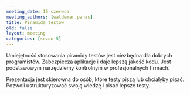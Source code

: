 ```yaml
---
meeting_date: 15 czerwca
meeting_authors: [waldemar.panas]
title: Piramida testów
old: false
layout: meeting
categories: [sezon-5]
---
```


Umiejętność stosowania piramidy testów jest niezbędna dla dobrych programistów. 
Zabezpiecza aplikacje i daje lepszą jakość kodu. 
Jest podstawowym narzędziemy kontrolnym w profesjonalnych firmach. 

Prezentacja jest skierowna do osób, które testy piszą lub chciałyby pisać. Pozwoli ustrukturyzować swoją wiedzę i pisać lepsze testy.
